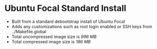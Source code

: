 # Ubuntu Focal Standard Install

- Built from a standard debootstrap install of Ubuntu Focal
- Adds any customizations such as root login enabled or SSH keys from ../Makefile.global
- Total uncompressed image size is *996 MB*
- Total compressed image size is *186 MB*

